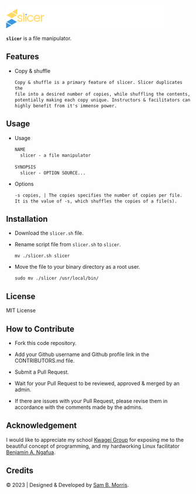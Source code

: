 ![Slicer Logo](assets/slicerlogocolor.svg)

**`slicer`** is a file manipulator.

## Features

+ Copy & shuffle

      Copy & shuffle is a primary feature of slicer. Slicer duplicates the
      file into a desired number of copies, while shuffling the contents,
      potentially making each copy unique. Instructors & facilitators can
      highly benefit from it's immense power.

## Usage

+ Usage

      NAME
        slicer - a file manipulator

      SYNOPSIS
        slicer - OPTION SOURCE...

+ Options

      -s copies, | The copies specifies the number of copies per file. 
      It is the value of -s, which shuffles the copies of a file(s).


## Installation
+ Download the `slicer.sh` file.
+ Rename script file from `slicer.sh` to `slicer`.

      mv ./slicer.sh slicer
+ Move the file to your binary directory as a root user.
     
      sudo mv ./slicer /usr/local/bin/

## License
MIT License

## How to Contribute
+ Fork this code repository.

+ Add your Github username and Github profile link in the CONTRIBUTORS.md file.

+ Submit a Pull Request.

+ Wait for your Pull Request to be reviewed, approved & merged by an admin.

+ If there are issues with your Pull Request, please revise them in accordance with the comments made by the admins.

## Acknowledgement 
I would like to appreciate my school [Kwagei Group]() for exposing me to the beautiful concept of programming, and my hardworking Linux facilitator [Benjamin A. Ngafua]().

## Credits
&copy; 2023 | Designed & Developed by [Sam B. Morris](https://github.com/divinestylus).